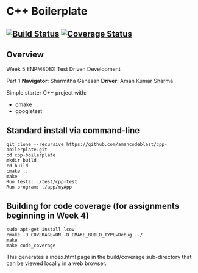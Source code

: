 # C++ Boilerplate
[![Build Status](https://app.travis-ci.com/amancodeblast/cpp-boilerplate.svg?branch=master)](https://app.travis-ci.com/amancodeblast/cpp-boilerplate)
[![Coverage Status](https://coveralls.io/repos/github/amancodeblast/cpp-boilerplate/badge.svg?branch=master)](https://coveralls.io/github/amancodeblast/cpp-boilerplate?branch=master)
---

## Overview
Week 5 ENPM808X Test Driven Development

Part 1 
**Navigator**: Sharmitha Ganesan
**Driver**: Aman Kumar Sharma


Simple starter C++ project with:

- cmake
- googletest

## Standard install via command-line
```
git clone --recursive https://github.com/amancodeblast/cpp-boilerplate.git
cd cpp-boilerplate
mkdir build
cd build
cmake ..
make
Run tests: ./test/cpp-test
Run program: ./app/myApp
```

## Building for code coverage (for assignments beginning in Week 4)
```
sudo apt-get install lcov
cmake -D COVERAGE=ON -D CMAKE_BUILD_TYPE=Debug ../
make
make code_coverage
```
This generates a index.html page in the build/coverage sub-directory that can be viewed locally in a web browser.

